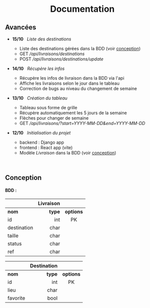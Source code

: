 # <div align="center">Documentation</div>

## Avancées

* **15/10** &nbsp; *Liste des destinations*

    * Liste des destinations gérées dans la BDD (voir [conception](#conception))
    * GET */api/livraisons/destinations*
    * POST */api/livraisons/destinations/update*

* **14/10** &nbsp; *Récupère les infos*

    * Récupère les infos de livraison dans la BDD via l'api
    * Affiche les livraisons selon le jour dans le tableau
    * Correction de bugs au niveau du changement de semaine

* **13/10** &nbsp; *Création du tableau* 

    * Tableau sous forme de grille
    * Récupère automatiquement les 5 jours de la semaine
    * Flèches pour changer de semaine
    * GET */api/livraisons/?start=YYYY-MM-DD&end=YYYY-MM-DD*

* **12/10** &nbsp; *Initialisation du projet*

    * backend : Django app
    * frontend : React app (vite)
    * Modèle *Livraison* dans la BDD (voir [conception](#conception))

<br />

## Conception

#### BDD :

||           **Livraison**            ||
|:------------|---------:|:-----------:|
| **nom**     | **type** | **options** |
| id          | int      | PK          |
| destination | char     |             |
| taille      | char     |             |
| status      | char     |             |
| ref         | char     |             |

||           **Destination**            ||
|:---------|---------:|:-----------:|
| **nom**  | **type** | **options** |
| id       | int      | PK          |
| lieu     | char     |             |
| favorite | bool     |             |